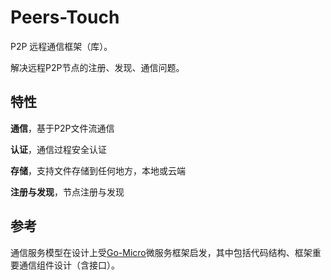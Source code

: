 # Peers-Touch

P2P 远程通信框架（库）。

解决远程P2P节点的注册、发现、通信问题。

## 特性

**通信**，基于P2P文件流通信

**认证**，通信过程安全认证

**存储**，支持文件存储到任何地方，本地或云端

**注册与发现**，节点注册与发现

## 参考

通信服务模型在设计上受[Go-Micro](https://github.com/micro/go-micro)微服务框架启发，其中包括代码结构、框架重要通信组件设计（含接口）。